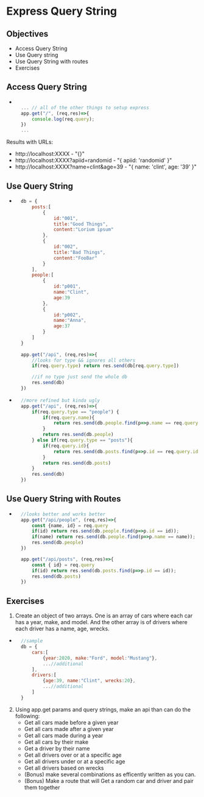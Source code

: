 # Express Query String

## Objectives
- Access Query String
- Use Query string
- Use Query String with routes
- Exercises

## Access Query String
- ```js

    ... // all of the other things to setup express
    app.get("/", (req,res)=>{
        console.log(req.query);
    })
    ...
Results with URLs:
- http://localhost:XXXX - "{}"
- http://localhost:XXXX?apiid=randomid - "{ apiid: 'randomid' }"
- http://localhost:XXXX?name=clint&age=39 - "{ name: 'clint', age: '39' }"

## Use Query String
- ```js
    db = {
        posts:[
            {
                id:"001", 
                title:"Good Things", 
                content:"Lorium ipsum"
            },
            {
                id:"002", 
                title:"Bad Things", 
                content:"FooBar"
            }
        ],
        people:[
            {
                id:"p001", 
                name:"Clint",
                age:39
            },
            {
                id:"p002", 
                name:"Anna",
                age:37
            }
        ]
    }
    
    app.get("/api", (req,res)=>{
        //looks for type && ignores all others
        if(req.query.type) return res.send(db[req.query.type])

        //if no type just send the whole db
        res.send(db)
    })
- ```js
    //more refined but kinda ugly
    app.get("/api", (req,res)=>{
        if(req.query.type == "people") {
            if(req.query.name){
                return res.send(db.people.find(p=>p.name == req.query.name))
            }
            return res.send(db.people)
        } else if(req.query.type == "posts"){
            if(req.query.id){
                return res.send(db.posts.find(p=>p.id == req.query.id))
            }
            return res.send(db.posts)
        }
        res.send(db)
    })

## Use Query String with Routes

- ```js
    //looks better and works better
    app.get("/api/people", (req,res)=>{
        const {name, id} = req.query
        if(id) return res.send(db.people.find(p=>p.id == id));
        if(name) return res.send(db.people.find(p=>p.name == name));
        res.send(db.people)
    })

    app.get("/api/posts", (req,res)=>{
        const { id} = req.query        
        if(id) return res.send(db.posts.find(p=>p.id == id));
        res.send(db.posts)
    })

## Exercises
1. Create an object of two arrays. One is an array of cars where each car has a year, make, and model. And the other array is of drivers where each driver has a name, age, wrecks.
- ```js
    //sample
    db = {
        cars:[
            {year:2020, make:"Ford", model:"Mustang"},
            ...//additional
        ],
        drivers:[
            {age:39, name:"Clint", wrecks:20},
            ...//additional
        ]
    }
2. Using app.get params and query strings, make an api than can do the following:
    - Get all cars made before a given year
    - Get all cars made after a given year
    - Get all cars made during a year
    - Get all cars by their make
    - Get a driver by their name
    - Get all drivers over or at a specific age
    - Get all drivers under or at a specific age
    - Get all drivers based on wrecks
    - (Bonus) make several combinations as efficently written as you can.
    - (Bonus) Make a route that will Get a random car and driver and pair them together
